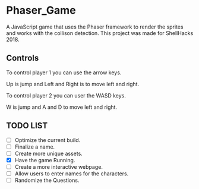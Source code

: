 # Phaser_Game
A JavaScript game that uses the Phaser framework to render the sprites and works with the collison detection. This project was made for ShellHacks 2018.

## Controls

To control player 1 you can use the arrow keys.

Up is jump and Left and Right is to move left and right.

To control player 2 you can user the WASD keys. 

W is jump and A and D to move left and right.

## TODO LIST

-[ ] Optimize the current build.
-[ ] Finalize a name.
-[ ] Create more unique assets.
-[X] Have the game Running. 
-[ ] Create a more interactive webpage. 
-[ ] Allow users to enter names for the characters.
-[ ] Randomize the Questions.
